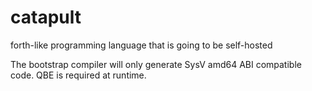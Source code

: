 # catapult
forth-like programming language that is going to be self-hosted

The bootstrap compiler will only generate SysV amd64 ABI compatible code. QBE is required at runtime.
